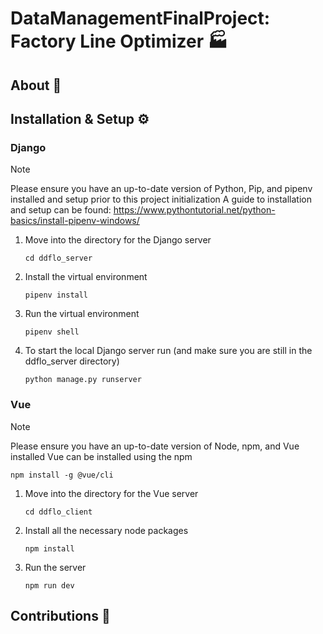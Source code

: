 # DataManagementFinalProject: Factory Line Optimizer 🏭
## About 📖
## Installation & Setup ⚙️
### Django
> [!NOTE]
> Please ensure you have an up-to-date version of Python, Pip, and pipenv installed and setup prior to this project initialization
> A guide to installation and setup can be found: https://www.pythontutorial.net/python-basics/install-pipenv-windows/
1. Move into the directory for the Django server 
    ``` 
    cd ddflo_server 
    ``` 
2. Install the virtual environment
    ``` 
    pipenv install
    ```
3. Run the virtual environment 
    ``` 
    pipenv shell 
    ```
4. To start the local Django server run (and make sure you are still in the ddflo_server directory)
    ``` 
    python manage.py runserver 
    ``` 
### Vue
>[!NOTE]
> Please ensure you have an up-to-date version of Node, npm, and Vue installed
> Vue can be installed using the npm
```
npm install -g @vue/cli
```
1. Move into the directory for the Vue server
    ``` 
    cd ddflo_client
    ```
2. Install all the necessary node packages
    ```
    npm install
    ```
3. Run the server
    ```
    npm run dev
    ```
## Contributions 💪
